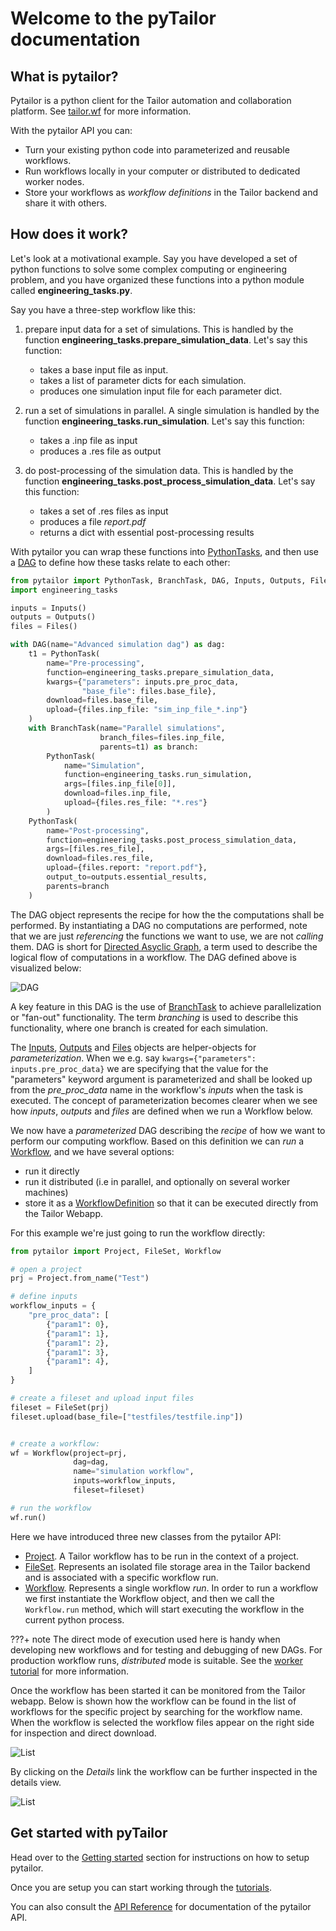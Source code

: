 # Welcome to the pyTailor documentation

## What is pytailor?

Pytailor is a python client for the Tailor automation and collaboration platform. See [tailor.wf](https://tailor.wf) for more information.

With the pytailor API you can:

- Turn your existing python code into parameterized and reusable workflows.
- Run workflows locally in your computer or distributed to dedicated worker nodes.
- Store your workflows as *workflow definitions* in the Tailor backend and share it with others.

## How does it work?

Let's look at a motivational example. Say you have developed a set of python functions to solve some complex computing or engineering problem, and you have organized these functions into a python module called **engineering_tasks.py**.

Say you have a three-step workflow like this:

1. prepare input data for a set of simulations. This is handled by the function **engineering_tasks.prepare_simulation_data**. Let's say this function:
    - takes a base input file as input.
    - takes a list of parameter dicts for each simulation.
    - produces one simulation input file for each parameter dict.

2. run a set of simulations in parallel. A single simulation is handled by the function **engineering_tasks.run_simulation**. Let's say this function:
    - takes a .inp file as input
    - produces a .res file as output

3. do post-processing of the simulation data.  This is handled by the function **engineering_tasks.post_process_simulation_data**. Let's say this function:
    - takes a set of .res files as input
    - produces a file *report.pdf*
    - returns a dict with essential post-processing results


With pytailor you can wrap these functions into [PythonTasks](api/taskdefs.md#pythontask), and then use a [DAG](api/taskdefs.md#dag) to define how these tasks relate to each other:


```python
from pytailor import PythonTask, BranchTask, DAG, Inputs, Outputs, Files
import engineering_tasks

inputs = Inputs()
outputs = Outputs()
files = Files()

with DAG(name="Advanced simulation dag") as dag:
    t1 = PythonTask(
        name="Pre-processing",
        function=engineering_tasks.prepare_simulation_data,
        kwargs={"parameters": inputs.pre_proc_data,
                "base_file": files.base_file},
        download=files.base_file,
        upload={files.inp_file: "sim_inp_file_*.inp"}
    )
    with BranchTask(name="Parallel simulations",
                    branch_files=files.inp_file,
                    parents=t1) as branch:
        PythonTask(
            name="Simulation",
            function=engineering_tasks.run_simulation,
            args=[files.inp_file[0]],
            download=files.inp_file,
            upload={files.res_file: "*.res"}
        )
    PythonTask(
        name="Post-processing",
        function=engineering_tasks.post_process_simulation_data,
        args=[files.res_file],
        download=files.res_file,
        upload={files.report: "report.pdf"},
        output_to=outputs.essential_results,
        parents=branch
    )
```

The DAG object represents the recipe for how the the computations shall be performed. 
By instantiating a DAG no computations are performed, note that we are just *referencing* 
the functions we want to use, we are not *calling* them. DAG is short for 
[Directed Asyclic Graph](https://en.wikipedia.org/wiki/Directed_acyclic_graph), 
a term used to describe the logical flow of computations in a workflow. 
The DAG defined above is visualized below:

![DAG](DAG.png)

A key feature in this DAG is the use of [BranchTask](api/taskdefs.md#branchtask) 
to achieve parallelization or "fan-out" functionality. The term *branching* is used 
to describe this functionality, where one branch is created for each simulation.

The [Inputs](api/parameterization.md#inputs), [Outputs](api/parameterization.md#outputs) 
and [Files](api/parameterization.md#files) objects are helper-objects for 
*parameterization*. When we e.g. say `kwargs={"parameters": inputs.pre_proc_data}` 
we are specifying that the value for the "parameters" keyword argument is parameterized 
and shall be looked up from the *pre_proc_data* name in the workflow's *inputs* when 
the task is executed. The concept of parameterization becomes clearer when we see 
how *inputs*, *outputs* and *files* are defined when we run a Workflow below.

We now have a *parameterized* DAG describing the *recipe* of how we want to perform 
our computing workflow. Based on this definition we can *run* a 
[Workflow](api/workflow.md), and we have several options:

- run it directly
- run it distributed (i.e in parallel, and optionally on several worker machines)
- store it as a [WorkflowDefinition](api/workflow_definition.md) so that it can 
be executed directly from the Tailor Webapp.

For this example we're just going to run the workflow directly:

```python
from pytailor import Project, FileSet, Workflow

# open a project
prj = Project.from_name("Test")

# define inputs
workflow_inputs = {
    "pre_proc_data": [
        {"param1": 0},
        {"param1": 1},
        {"param1": 2},
        {"param1": 3},
        {"param1": 4},
    ]
}

# create a fileset and upload input files
fileset = FileSet(prj)
fileset.upload(base_file=["testfiles/testfile.inp"])


# create a workflow:
wf = Workflow(project=prj,
              dag=dag,
              name="simulation workflow",
              inputs=workflow_inputs,
              fileset=fileset)

# run the workflow
wf.run()

```

Here we have introduced three new classes from the pytailor API:

- [Project](documentation/account_management.md#Projects). A Tailor workflow has to be 
run in the context of a project.
- [FileSet](documentation/contexts.md#Fileset). Represents an isolated file storage 
area in the Tailor backend and is associated with a specific workflow run.
- [Workflow](api/workflow.md). Represents a single workflow *run*. In order to run a 
workflow we first instantiate the Workflow object, and then we call the 
`Workflow.run` method, which will start executing the workflow in the current python process.

???+ note
    The direct mode of execution used here is handy when developing new workflows and 
    for testing and debugging of new DAGs. For production workflow runs, *distributed* 
    mode is suitable. See the [worker tutorial](documentation/workers.md) for more information.

Once the workflow has been started it can be monitored from the Tailor webapp. 
Below is shown how the workflow can be found in the list of workflows for the specific 
project by searching for the workflow name. When the workflow is selected the workflow 
files appear on the right side for inspection and direct download.

![List](List.png)

By clicking on the *Details* link the workflow can be further inspected in the details view.

![List](Details.png)


## Get started with pyTailor

Head over to the [Getting started](documentation/getting_started.md) section for 
instructions on how to setup pytailor.

Once you are setup you can start working through the [tutorials](tutorials/example01_hello_world.md).

You can also consult the [API Reference](api/taskdefs.md) for documentation of the pytailor API.